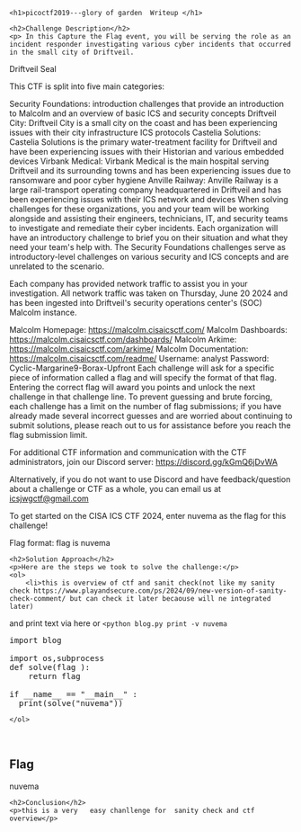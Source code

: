 
<!DOCTYPE html>
<html>
     <title>CTF Introduction---ics ctf 2024</title>
<body>

    <h1>picoctf2019---glory of garden  Writeup </h1>

    <h2>Challenge Description</h2>
    <p> In this Capture the Flag event, you will be serving the role as an incident responder investigating various cyber incidents that occurred in the small city of Driftveil.

Driftveil Seal

This CTF is split into five main categories:

Security Foundations: introduction challenges that provide an introduction to Malcolm and an overview of basic ICS and security concepts
Driftveil City: Driftveil City is a small city on the coast and has been experiencing issues with their city infrastructure ICS protocols
Castelia Solutions: Castelia Solutions is the primary water-treatment facility for Driftveil and have been experiencing issues with their Historian and various embedded devices
Virbank Medical: Virbank Medical is the main hospital serving Driftveil and its surrounding towns and has been experiencing issues due to ransomware and poor cyber hygiene
Anville Railway: Anville Railway is a large rail-transport operating company headquartered in Driftveil and has been experiencing issues with their ICS network and devices
When solving challenges for these organizations, you and your team will be working alongside and assisting their engineers, technicians, IT, and security teams to investigate and remediate their cyber incidents. Each organization will have an introductory challenge to brief you on their situation and what they need your team's help with. The Security Foundations challenges serve as introductory-level challenges on various security and ICS concepts and are unrelated to the scenario.

Each company has provided network traffic to assist you in your investigation. All network traffic was taken on Thursday, June 20 2024 and has been ingested into Driftveil's security operations center's (SOC) Malcolm instance.

Malcolm Homepage: https://malcolm.cisaicsctf.com/
Malcolm Dashboards: https://malcolm.cisaicsctf.com/dashboards/
Malcolm Arkime: https://malcolm.cisaicsctf.com/arkime/
Malcolm Documentation: https://malcolm.cisaicsctf.com/readme/
Username: analyst
Password: Cyclic-Margarine9-Borax-Upfront
Each challenge will ask for a specific piece of information called a flag and will specify the format of that flag. Entering the correct flag will award you points and unlock the next challenge in that challenge line. To prevent guessing and brute forcing, each challenge has a limit on the number of flag submissions; if you have already made several incorrect guesses and are worried about continuing to submit solutions, please reach out to us for assistance before you reach the flag submission limit.

For additional CTF information and communication with the CTF administrators, join our Discord server: https://discord.gg/kGmQ6jDvWA

Alternatively, if you do not want to use Discord and have feedback/question about a challenge or CTF as a whole, you can email us at icsjwgctf@gmail.com

To get started on the CISA ICS CTF 2024, enter nuvema as the flag for this challenge!

Flag format: flag is nuvema
</p>

    <h2>Solution Approach</h2>
    <p>Here are the steps we took to solve the challenge:</p>
    <ol> 
        <li>this is overview of ctf and sanit check(not like my sanity check https://www.playandsecure.com/ps/2024/09/new-version-of-sanity-check-comment/ but can check it later becaouse will ne integrated later)
and print text via here or <code><python blog.py print -v nuvema </code>
<pre>
import blog

import os,subprocess
def solve(flag ):
    return flag
  
if __name__ == "__main__" :
  print(solve("nuvema"))
</pre>
    </ol>
<br>
    <h2>Flag</h2>
    <p class="flag">nuvema
</p>

    <h2>Conclusion</h2>
    <p>this is a very   easy chanllenge for  sanity check and ctf overview</p>

</body>
</html>
